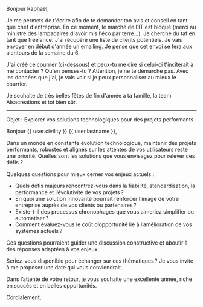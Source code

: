 Bonjour Raphaël, 

Je me permets de t'écrire afin de te demander ton avis et conseil en tant que chef d'entreprise. En ce moment, le marché de l'IT est bloqué (merci au ministre des lampadaires d'avoir mis l'éco par terre...). Je cherche du taf en tant que freelance. J'ai récupéré une liste de clients potentiels. Je vais envoyer en début d'année un emailing.  Je pense que cet envoi se fera aux alentours de la semaine du 6. 

J'ai créé ce courrier (ci-dessous) et peux-tu me dire si celui-ci t'inciterait à me contacter ? Qu'en penses-tu ? 
Attention, je ne te démarche pas. Avec les données que j'ai, je vais voir si je peux personnaliser au mieux le courrier.    

Je souhaite de très belles fêtes de fin d'année à ta famille, la team Alsacreations et toi bien sûr. 
___________

Objet : Explorer vos solutions technologiques pour des projets performants

Bonjour {{ user.civility }} {{ user.lastname }},

Dans un monde en constante évolution technologique, maintenir des projets performants, robustes et alignés sur les attentes de vos utilisateurs reste une priorité. Quelles sont les solutions que vous envisagez pour relever ces défis ?

Quelques questions pour mieux cerner vos enjeux actuels :

- Quels défis majeurs rencontrez-vous dans la fiabilité, standardisation, la performance et l’évolutivité de vos projets ?
- En quoi une solution innovante pourrait renforcer l’image de votre entreprise auprès de vos clients ou partenaires ?
- Existe-t-il des processus chronophages que vous aimeriez simplifier ou automatiser ?
- Comment évaluez-vous le coût d’opportunité lié à l’amélioration de vos systèmes actuels ?

Ces questions pourraient guider une discussion constructive et aboutir à des réponses adaptées à vos enjeux.

Seriez-vous disponible pour échanger sur ces thématiques ? Je vous invite à me proposer une date qui vous conviendrait.

Dans l’attente de votre retour, je vous souhaite une excellente année, riche en succès et en belles opportunités.

Cordialement,

